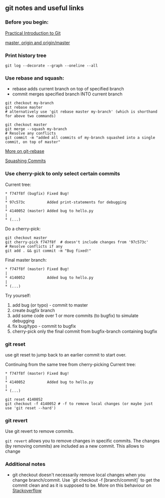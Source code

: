 git notes and useful links
--------------------------

### Before you begin: 

[Practical Introduction to Git](https://codeburst.io/git-good-a-practical-introduction-to-git-and-github-in-git-we-trust-f18fa263ec48)

[master, origin and origin/master](https://stackoverflow.com/questions/18137175/in-git-what-is-the-difference-between-origin-master-vs-origin-master)


### Print history tree
```
git log --decorate --graph --oneline --all
```

### Use rebase and squash:
* rebase adds current branch on top of specified branch
* commit merges specified branch INTO current branch
```
git checkout my-branch 
git rebase master
# alternatively use 'git rebase master my-branch' (which is shorthand for above two commands)

git checkout master
git merge --squash my-branch
# Resolve any conflicts
git commit -m "added all commits of my-branch squashed into a single commit, on top of master"
```

[More on git-rebase](https://git-scm.com/docs/git-rebase)

[Squashing Commits](https://stackoverflow.com/questions/5308816/how-to-use-git-merge-squash)




### Use cherry-pick to only select certain commits
Current tree:
```
* f747f8f (bugfix) Fixed Bug!
|
* 97c573c          Added print-statements for debugging
|
* 4140052 (master) Added bug to hello.py
|
* (...)
```

Do a cherry-pick:
```
git checkout master
git cherry-pick f747f8f  # doesn't include changes from '97c573c'
# Resolve conflicts if any
git add . && git commit -m "Bug fixed!"
```

Final master branch:
```
* f747f8f (master) Fixed Bug!
|
* 4140052          Added bug to hello.py
|
* (...)
```

Try yourself:
1. add bug (or typo) - commit to master
2. create *bugfix* branch
2. add some code over 1 or more commits (to bugfix) to simulate debugging
3. fix bug/typo - commit to bugfix
3. cherry-pick only the final commit from bugfix-branch containing bugfix


### git reset
use git reset to jump back to an earlier commit to start over.

Continuing from the same tree from cherry-picking
Current tree:
```
* f747f8f (master) Fixed Bug!
|
* 4140052          Added bug to hello.py
|
* (...)
```

```
git reset 4140052
git checkout -f 4140052 # -f to remove local changes (or maybe just use 'git reset --hard')
```

### git revert 
Use git revert to remove commits.

`git revert` allows you to remove changes in specific commits. 
The changes (by removing commits) are included as a new commit. This allows to change


### Additional notes
* git checkout doesn't necessarily remove local changes
  when you change branch/commit. Use ´git checkout -f [branch/commit]´ to get the
  commit clean and as it is supposed to be.
  More on this behaviour on [Stackoverflow](https://stackoverflow.com/questions/25939329/why-are-unstaged-changes-still-present-after-checking-out-a-different-branch)
